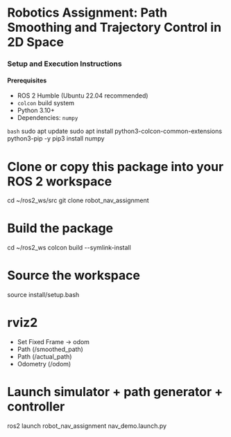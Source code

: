 # Robotics Assignment: Path Smoothing and Trajectory Control in 2D Space

### Setup and Execution Instructions

#### Prerequisites
- ROS 2 Humble (Ubuntu 22.04 recommended)
- `colcon` build system
- Python 3.10+
- Dependencies: `numpy`

```bash```
sudo apt update
sudo apt install python3-colcon-common-extensions python3-pip -y
pip3 install numpy

# Clone or copy this package into your ROS 2 workspace
cd ~/ros2_ws/src
git clone <this-repo-url> robot_nav_assignment

# Build the package
cd ~/ros2_ws
colcon build --symlink-install

# Source the workspace
source install/setup.bash
# rviz2
- Set Fixed Frame → odom
- Path (/smoothed_path)
- Path (/actual_path)
- Odometry (/odom)

# Launch simulator + path generator + controller
ros2 launch robot_nav_assignment nav_demo.launch.py
